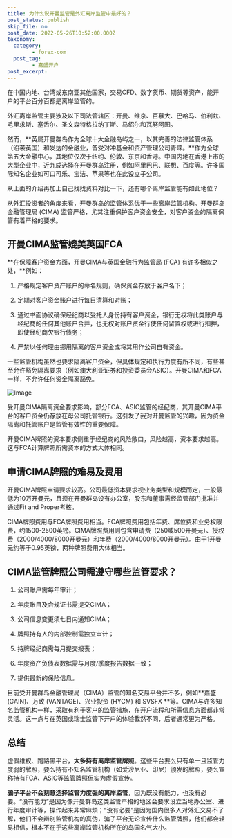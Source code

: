 ```yaml
---
title: 为什么说开曼监管是外汇离岸监管中最好的？
post_status: publish
skip_file: no
post_date: 2022-05-26T10:52:00.000Z
taxonomy:
  category:
        - forex-com
  post_tag:
        - 嘉盛开户
post_excerpt: 
---
```

在中国内地、台湾或东南亚其他国家，交易CFD、数字货币、期货等资产，能开户的平台百分百都是离岸监管的。

外汇离岸监管主要涉及以下司法管辖区：开曼、维京、百慕大、巴哈马、伯利兹、毛里求斯、塞舌尔、圣文森特格拉纳丁斯、马绍尔和瓦努阿图。

然而，**英属开曼群岛作为全球十大金融岛屿之一，以其完善的法律监管体系（沿袭英国）和发达的金融业，备受对冲基金和资产管理公司青睐。**作为全球第五大金融中心，其地位仅次于纽约、伦敦、东京和香港。中国内地在香港上市的大型企业中，近九成选择在开曼群岛注册，例如阿里巴巴、联想、百度等。许多国际知名企业如可口可乐、宝洁、苹果等也在此设立子公司。

从上面的介绍再加上自己找找资料对比一下，还有哪个离岸监管能有如此地位？

从外汇投资者的角度来看，开曼群岛的监管体系优于一些离岸监管机构。开曼群岛金融管理局 (CIMA) 监管严格，尤其注重保护客户资金安全，对客户资金的隔离保管有着严格的要求。

## 开曼CIMA监管媲美英国FCA

**在保障客户资金方面，开曼CIMA与英国金融行为监管局 (FCA) 有许多相似之处，**例如：

1. 严格规定客户资产账户的命名规则，确保资金存放于客户名下；

1. 定期对客户资金账户进行每日清算和对账；

1. 通过书面协议确保经纪商以受托人身份持有客户资金，银行无权将此类账户与经纪商的任何其他账户合并，也无权对账户资金行使任何留置权或进行扣押，即使经纪商欠银行债务；

1. 严禁以任何理由挪用隔离的客户资金或将其用作公司自有资金。

一些监管机构虽然也要求隔离客户资金，但具体规定和执行力度有所不同，有些甚至允许豁免隔离要求（例如澳大利亚证券和投资委员会ASIC）。开曼CIMA和FCA一样，不允许任何资金隔离豁免。

![Image](https://prod-files-secure.s3.us-west-2.amazonaws.com/39ed1227-6d7d-4570-be36-9ccd4a2c4241/bd849744-3fcb-4a37-8312-357962c8f065/image.png?X-Amz-Algorithm=AWS4-HMAC-SHA256&X-Amz-Content-Sha256=UNSIGNED-PAYLOAD&X-Amz-Credential=ASIAZI2LB46652JZEB2P%2F20250202%2Fus-west-2%2Fs3%2Faws4_request&X-Amz-Date=20250202T041340Z&X-Amz-Expires=3600&X-Amz-Security-Token=IQoJb3JpZ2luX2VjENv%2F%2F%2F%2F%2F%2F%2F%2F%2F%2FwEaCXVzLXdlc3QtMiJIMEYCIQCmoW5nkyrZY495h1g2Tfa5NhJR7qkn%2Fk5DA5Skj7BjlAIhAIE99NrRAcv%2Ft%2FygQ9TqyfvCQGlh3kCehsGIgDE6QV5sKogECOT%2F%2F%2F%2F%2F%2F%2F%2F%2F%2FwEQABoMNjM3NDIzMTgzODA1Igw1nchYsGX6xlsY%2FHYq3APe%2FeG%2FR44v3TnMTENRA21trOtvFV5mXw6eQTwhsyQtU82eE8uplwq1aCE9unNV%2FrrpX6xt%2F2uHcDqBpCtHZdvBdeZAQGJ4mBoV79RnlMeL6sKwEoF6ChBKUS80R8WHnYndiwetdYBTUkPuihmGvLF6eXRVxFlp6Pun9Nfelc4Kl8ThNxRXTrHvGA%2F7pufdmLbIe3nC2d24S9CigOuAxNrSvaSk%2FgHvX3cplnSBTLVoMDqMxHtJxPfnW5NsE36aWetDBEsmzJFcgMOxmMUfr6sqjOEiA%2FHuH9wkXMx7txFcEBYfVYA%2F9fgMSakIg1l2RssOBuuY%2BeA%2FqeljsPFEMFTbUsYV0eEDzIw8rKuOvfMYVEi05tfvyBagW5M7Pk7HytmBxb7%2FaDr5MsJ16OSU0Eh36YZQFVxdfuvLZ58JBBs0Cxt2HO7Am%2BO%2F0HXyWN%2FsUSWMCC2HPcuZBD6mwnYOHvzIkWm9OwwREagGG%2B4SBdTNk%2FB4lzQF13veXqK%2F64rpwDdRAOJ6KMWIWpldOpNbab2XKV07d7BbxtqzXmktU99Zc1CJ8bCzQ3dc2JzeVkHIOy4Jd%2F%2BBdKRCzmh7V0UMgeMQhJdHAkNccNvPW4MTBpF%2Boou4J%2FqWO2%2BovfdF%2BzD%2Fuvu8BjqkAQYq8RQgmRZDoTrx%2F16QBVX8VZAPkgrLMZPjWHGvc76%2BFAfUvBJM1NB6kku%2BDVSq7fjp3eD6D%2BJNXWfI%2Bx2A3wBaYBxY6ElrYqE57FWNU00JIfqHYJKtcP8DppOQhOIL%2F8voHU8Ng8kJdH65FABW%2F6zgJdwUPmFvssBXed56WwsOInCryfOF7ycZqYkuNsXJZ9dXt7yhPZ0bY25BJkLrPdqHCf6R&X-Amz-Signature=b845fee313a354f389cb79564abc39c865499401fb189ec21e270178c271188c&X-Amz-SignedHeaders=host&x-id=GetObject)

受开曼CIMA隔离资金要求影响，部分FCA、ASIC监管的经纪商，其开曼CIMA平台的客户资金仍存放在母公司托管银行。这引发了我对开曼监管的兴趣，因为资金隔离和托管账户是监管有效性的重要保障。

开曼CIMA牌照的资本要求侧重于经纪商的风险敞口，风险越高，资本要求越高。这与FCA计算牌照所需资本的方式大体相同。

## **申请CIMA牌照的难易及费用**

开曼CIMA牌照申请要求较高。公司最低资本要求视业务类型和规模而定，一般最低为10万开曼元，且须在开曼群岛设有办公室，股东和董事需经监管部门批准并通过Fit and Proper考核。

CIMA牌照费用与FCA牌照费用相当。FCA牌照费用包括年费、席位费和业务权限费，约1500-2500英镑。CIMA牌照费用则包含申请费（250或500开曼元）、授权费（2000/4000/8000开曼元）和年费（2000/4000/8000开曼元）。由于1开曼元约等于0.95英镑，两种牌照费用大体相当。

## CIMA监管牌照公司需遵守哪些监管要求？

1. 公司账户需每年审计；

1. 年度账目及合规证书需提交CIMA；

1. 公司信息变更须七日内通知CIMA；

1. 牌照持有人的内部控制需独立审计；

1. 持牌经纪商需每月提交报表；

1. 年度资产负债表数据需与月度/季度报告数据一致；

1. 提供最新的保险信息。

目前受开曼群岛金融管理局（CIMA）监管的知名交易平台并不多，例如**嘉盛 (GAIN)、万致 (VANTAGE)、兴业投资 (HYCM) 和 SVSFX **等。CIMA与许多知名监管机构一样，采取有利于客户的监管措施，在开户流程和所需信息方面都非常灵活。这一点与在英国或瑞士监管下开户的体验截然不同，后者通常更为严格。

## 总结

虚假维权、跑路黑平台，**大多持有离岸监管牌照**。这些平台要么只有单一且监管力度弱的牌照，要么持有不知名监管机构（如爱沙尼亚、印尼）颁发的牌照，要么宣称持有FCA、ASIC等监管牌照但实为虚假宣传。

**骗子平台不会刻意选择监管力度强的离岸监管**，因为既没有能力，也没有必要。“没有能力”是因为像开曼群岛这类监管严格的地区会要求设立当地办公室、进行年度审计等，操作起来非常麻烦；“没有必要”是因为国内很多人对外汇交易不了解，他们不会辨别监管机构的真伪，骗子平台无论宣传什么监管牌照，他们都会轻易相信，根本不在乎这些离岸监管机构所在的岛国名气大小。